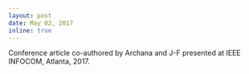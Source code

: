 ```yaml
---
layout: post
date: May 02, 2017
inline: true
---
```


Conference article co-authored by Archana and J-F presented at IEEE INFOCOM, Atlanta, 2017.
